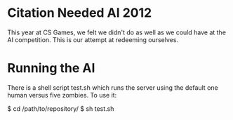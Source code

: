 Citation Needed AI 2012
=======================

This year at CS Games, we felt we didn't do as well as we could have at the
AI competition.  This is our attempt at redeeming ourselves.

Running the AI
==============

There is a shell script test.sh which runs the server using the default
one human versus five zombies. To use it:

$ cd /path/to/repository/
$ sh test.sh


